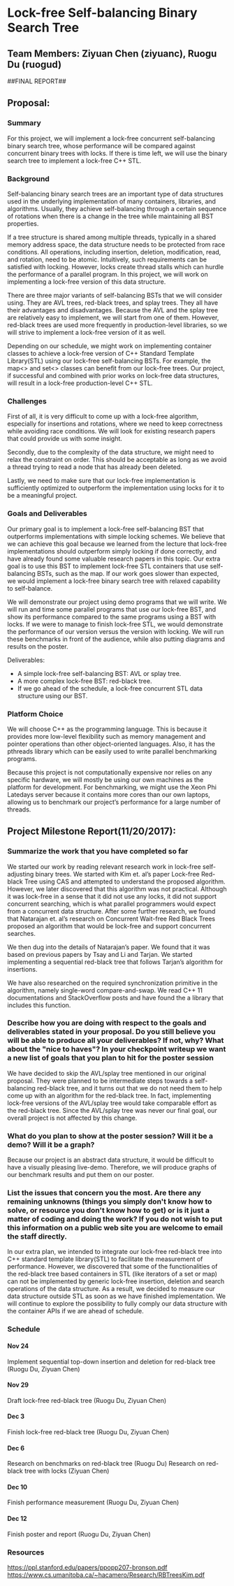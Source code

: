 # Lock-free Self-balancing Binary Search Tree
## Team Members: Ziyuan Chen (ziyuanc), Ruogu Du (ruogud)

##FINAL REPORT##

## Proposal:
### Summary

For this project, we will implement a lock-free concurrent self-balancing binary search tree, whose performance will be compared against concurrent binary trees with locks. If there is time left, we will use the binary search tree to implement a lock-free C++ STL.

### Background

Self-balancing binary search trees are an important type of data structures used in the underlying implementation of many containers, libraries, and algorithms. Usually, they achieve self-balancing through a certain sequence of rotations when there is a change in the tree while maintaining all BST properties.

If a tree structure is shared among multiple threads, typically in a shared memory address space, the data structure needs to be protected from race conditions. All operations, including insertion, deletion, modification, read, and rotation, need to be atomic. Intuitively, such requirements can be satisfied with locking. However, locks create thread stalls which can hurdle the performance of a parallel program. In this project, we will work on implementing a lock-free version of this data structure.

There are three major variants of self-balancing BSTs that we will consider using. They are AVL trees, red-black trees, and splay trees. They all have their advantages and disadvantages. Because the AVL and the splay tree are relatively easy to implement, we will start from one of them. However, red-black trees are used more frequently in production-level libraries, so we will strive to implement a lock-free version of it as well.

Depending on our schedule, we might work on implementing container classes to achieve a lock-free version of C++ Standard Template Library(STL) using our lock-free self-balancing BSTs. For example, the map<> and set<> classes can benefit from our lock-free trees. Our project, if successful and combined with prior works on lock-free data structures, will result in a lock-free production-level C++ STL.

### Challenges

First of all, it is very difficult to come up with a lock-free algorithm, especially for insertions and rotations, where we need to keep correctness while avoiding race conditions. We will look for existing research papers that could provide us with some insight.

Secondly, due to the complexity of the data structure, we might need to relax the constraint on order. This should be acceptable as long as we avoid a thread trying to read a node that has already been deleted.

Lastly, we need to make sure that our lock-free implementation is sufficiently optimized to outperform the implementation using locks for it to be a meaningful project.

### Goals and Deliverables

Our primary goal is to implement a lock-free self-balancing BST that outperforms implementations with simple locking schemes. We believe that we can achieve this goal because we learned from the lecture that lock-free implementations should outperform simply locking if done correctly, and have already found some valuable research papers in this topic. Our extra goal is to use this BST to implement lock-free STL containers that use self-balancing BSTs, such as the map. If our work goes slower than expected, we would implement a lock-free binary search tree with relaxed capability to self-balance.

We will demonstrate our project using demo programs that we will write. We will run and time some parallel programs that use our lock-free BST, and show its performance compared to the same programs using a BST with locks. If we were to manage to finish lock-free STL, we would demonstrate the performance of our version versus the version with locking. We will run these benchmarks in front of the audience, while also putting diagrams and results on the poster.

Deliverables:

- A simple lock-free self-balancing BST: AVL or splay tree.
- A more complex lock-free BST: red-black tree.
- If we go ahead of the schedule, a lock-free concurrent STL data structure using our BST.


### Platform Choice

We will choose C++ as the programming language. This is because it provides more low-level flexibility such as memory management and pointer operations than other object-oriented languages. Also, it has the pthreads library which can be easily used to write parallel benchmarking programs.

Because this project is not computationally expensive nor relies on any specific hardware, we will mostly be using our own machines as the platform for development. For benchmarking, we might use the Xeon Phi Latedays server because it contains more cores than our own laptops, allowing us to benchmark our project’s performance for a large number of threads.

## Project Milestone Report(11/20/2017):

### Summarize the work that you have completed so far

We started our work by reading relevant research work in lock-free self-adjusting binary trees. We started with Kim et. al’s paper Lock-free Red-black Tree using CAS and attempted to understand the proposed algorithm. However, we later discovered that this algorithm was not practical. Although it was lock-free in a sense that it did not use any locks, it did not support concurrent searching, which is what parallel programmers would expect from a concurrent data structure. After some further research, we found that Natarajan et. al’s research on Concurrent Wait-free Red Black Trees proposed an algorithm that would be lock-free and support concurrent searches.

We then dug into the details of Natarajan’s paper. We found that it was based on previous papers by Tsay and Li and Tarjan. We started implementing a sequential red-black tree that follows Tarjan’s algorithm for insertions.

We have also researched on the required synchronization primitive in the algorithm, namely single-word compare-and-swap. We read C++ 11 documentations and StackOverflow posts and have found the a library that includes this function.

### Describe how you are doing with respect to the goals and deliverables stated in your proposal. Do you still believe you will be able to produce all your deliverables? If not, why? What about the "nice to haves"? In your checkpoint writeup we want a new list of goals that you plan to hit for the poster session

We have decided to skip the AVL/splay tree mentioned in our original proposal. They were planned to be intermediate steps towards a self-balancing red-black tree, and it turns out that we do not need them to help come up with an algorithm for the red-black tree. In fact, implementing lock-free versions of the AVL/splay tree would take comparable effort as the red-black tree. Since the AVL/splay tree was never our final goal, our overall project is not affected by this change.

### What do you plan to show at the poster session? Will it be a demo? Will it be a graph?

Because our project is an abstract data structure, it would be difficult to have a visually pleasing live-demo. Therefore, we will produce graphs of our benchmark results and put them on our poster.

### List the issues that concern you the most. Are there any remaining unknowns (things you simply don't know how to solve, or resource you don't know how to get) or is it just a matter of coding and doing the work? If you do not wish to put this information on a public web site you are welcome to email the staff directly.

In our extra plan, we intended to integrate our lock-free red-black tree into C++ standard template library(STL) to facilitate the measurement of performance. However, we discovered that some of the functionalities of the red-black tree based containers in STL (like iterators of a set or map) can not be implemented by generic lock-free insertion, deletion and search operations of the data structure. As a result, we decided to measure our data structure outside STL as soon as we have finished implementation. We will continue to explore the possibility to fully comply our data structure with the container APIs if we are ahead of schedule.

### Schedule

#### Nov 24

Implement sequential top-down insertion and deletion for red-black tree
(Ruogu Du, Ziyuan Chen)

#### Nov 29

Draft lock-free red-black tree
(Ruogu Du, Ziyuan Chen)

#### Dec 3

Finish lock-free red-black tree
(Ruogu Du, Ziyuan Chen)

#### Dec 6

Research on benchmarks on red-black tree
(Ruogu Du)
Research on red-black tree with locks
(Ziyuan Chen)

#### Dec 10
Finish performance measurement
(Ruogu Du, Ziyuan Chen)

#### Dec 12
Finish poster and report
(Ruogu Du, Ziyuan Chen)

### Resources

https://ppl.stanford.edu/papers/ppopp207-bronson.pdf
https://www.cs.umanitoba.ca/~hacamero/Research/RBTreesKim.pdf
